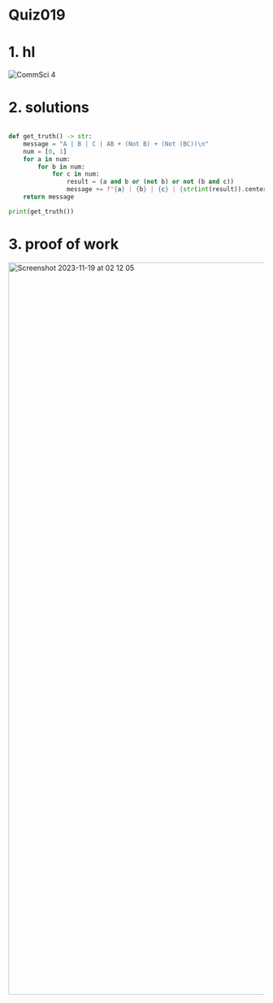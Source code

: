 # Quiz019



# 1. hl

![CommSci 4](https://github.com/Rokyyz/unit2/assets/134658259/077df92b-d3b4-4154-b495-df8a6af1c6e0)


# 2. solutions


```.py

def get_truth() -> str:
    message = "A | B | C | AB + (Not B) + (Not (BC))\n"
    num = [0, 1]
    for a in num:
        for b in num:
            for c in num:
                result = (a and b or (not b) or not (b and c))
                message += f"{a} | {b} | {c} | {str(int(result)).center(26)}\n"
    return message

print(get_truth())

```
# 3. proof of work
<img width="1440" alt="Screenshot 2023-11-19 at 02 12 05" src="https://github.com/Rokyyz/unit2/assets/134658259/56552eb3-8f29-4c6e-877e-8d2236c576a8">

